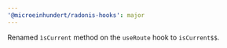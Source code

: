 ```yaml
---
'@microeinhundert/radonis-hooks': major
---
```


Renamed `ìsCurrent` method on the `useRoute` hook to `isCurrent$$`.
